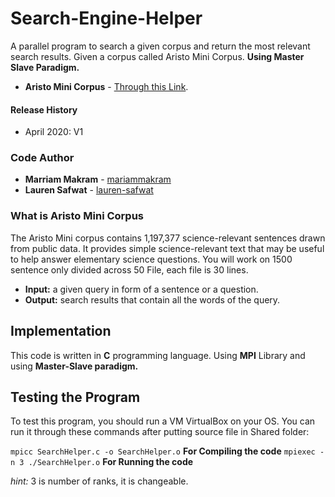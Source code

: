 # Search-Engine-Helper
A parallel program to search a given corpus and return the most relevant search results. Given a corpus called Aristo Mini Corpus.
**Using Master Slave Paradigm.**

* **Aristo Mini Corpus**  - [Through this Link](https://www.kaggle.com/allenai/aristo-mini-corpus).

#### Release History
* April 2020: V1

### Code Author
* **Marriam Makram**  - [mariammakram](https://github.com/mariammakram)
* **Lauren Safwat**  - [lauren-safwat](https://github.com/lauren-safwat)

### What is Aristo Mini Corpus
The Aristo Mini corpus contains 1,197,377 science-relevant sentences drawn from public data. It provides simple science-relevant text that may be useful to help answer elementary science questions. You will work on 1500 sentence only divided across 50 File, each file is 30 lines.

* **Input:** a given query in form of a sentence or a question.
* **Output:** search results that contain all the words of the query.

## Implementation
This code is written in **C** programming language. Using **MPI** Library and using **Master-Slave paradigm.**

## Testing the Program
To test this program, you should run a VM VirtualBox on your OS.
You can run it through these commands after putting source file in Shared folder:

`mpicc SearchHelper.c -o SearchHelper.o` **For Compiling the code**
`mpiexec -n 3 ./SearchHelper.o` **For Running the code**

*hint:* 3 is number of ranks, it is changeable.
